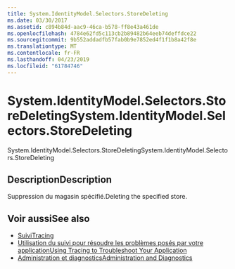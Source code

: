 ```yaml
---
title: System.IdentityModel.Selectors.StoreDeleting
ms.date: 03/30/2017
ms.assetid: c894b84d-aac9-46ca-b578-ff8e43a461de
ms.openlocfilehash: 4784e62fd5c113cb2b89482b64eeb74deffdce22
ms.sourcegitcommit: 9b552addadfb57fab0b9e7852ed4f1f1b8a42f8e
ms.translationtype: MT
ms.contentlocale: fr-FR
ms.lasthandoff: 04/23/2019
ms.locfileid: "61784746"
---
```

# <a name="systemidentitymodelselectorsstoredeleting"></a><span data-ttu-id="ab976-102">System.IdentityModel.Selectors.StoreDeleting</span><span class="sxs-lookup"><span data-stu-id="ab976-102">System.IdentityModel.Selectors.StoreDeleting</span></span>
<span data-ttu-id="ab976-103">System.IdentityModel.Selectors.StoreDeleting</span><span class="sxs-lookup"><span data-stu-id="ab976-103">System.IdentityModel.Selectors.StoreDeleting</span></span>  
  
## <a name="description"></a><span data-ttu-id="ab976-104">Description</span><span class="sxs-lookup"><span data-stu-id="ab976-104">Description</span></span>  
 <span data-ttu-id="ab976-105">Suppression du magasin spécifié.</span><span class="sxs-lookup"><span data-stu-id="ab976-105">Deleting the specified store.</span></span>  
  
## <a name="see-also"></a><span data-ttu-id="ab976-106">Voir aussi</span><span class="sxs-lookup"><span data-stu-id="ab976-106">See also</span></span>

- [<span data-ttu-id="ab976-107">Suivi</span><span class="sxs-lookup"><span data-stu-id="ab976-107">Tracing</span></span>](../../../../../docs/framework/wcf/diagnostics/tracing/index.md)
- [<span data-ttu-id="ab976-108">Utilisation du suivi pour résoudre les problèmes posés par votre application</span><span class="sxs-lookup"><span data-stu-id="ab976-108">Using Tracing to Troubleshoot Your Application</span></span>](../../../../../docs/framework/wcf/diagnostics/tracing/using-tracing-to-troubleshoot-your-application.md)
- [<span data-ttu-id="ab976-109">Administration et diagnostics</span><span class="sxs-lookup"><span data-stu-id="ab976-109">Administration and Diagnostics</span></span>](../../../../../docs/framework/wcf/diagnostics/index.md)
